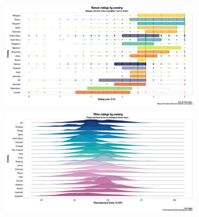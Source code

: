 ![ramen](https://github.com/meensrinivasan/tidytuesdaysubmissions/blob/master/wine%20and%20ramen/ramen.png)


![wine](https://github.com/meensrinivasan/tidytuesdaysubmissions/blob/master/wine%20and%20ramen/wine.png)

